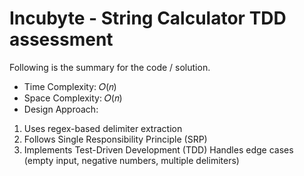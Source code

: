 # Incubyte - String Calculator TDD assessment

Following is the summary for the code / solution.
- Time Complexity: 𝑂(𝑛)
- Space Complexity: 𝑂(𝑛)
- Design Approach:
1. Uses regex-based delimiter extraction
2. Follows Single Responsibility Principle (SRP)
3. Implements Test-Driven Development (TDD)
    Handles edge cases (empty input, negative numbers, multiple delimiters)

